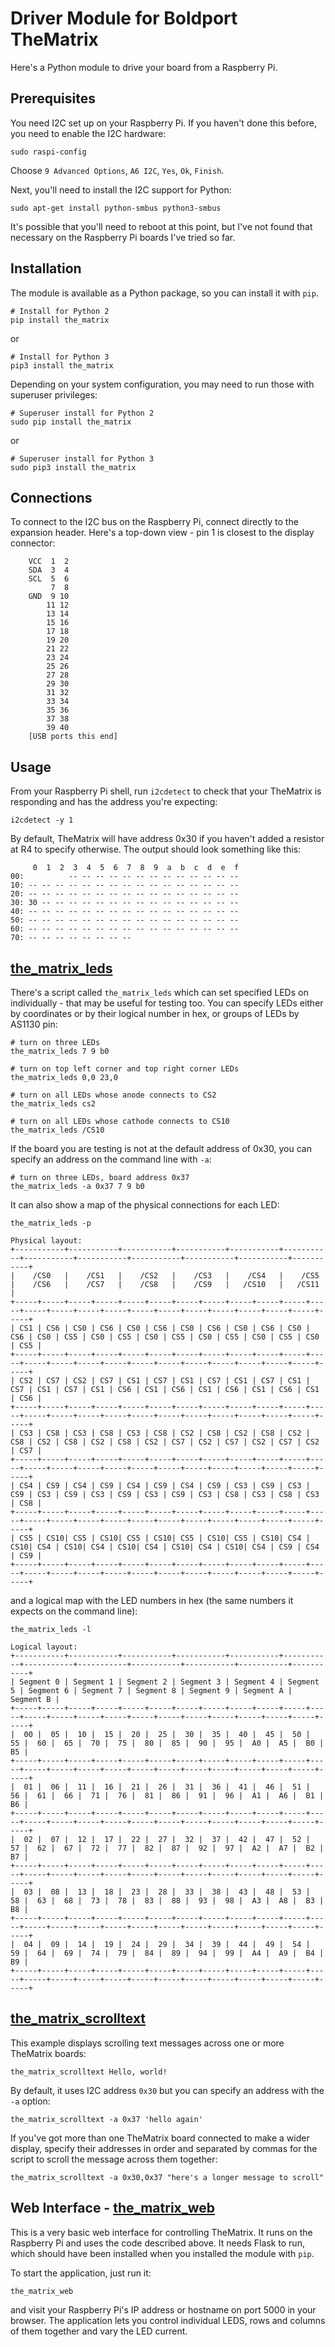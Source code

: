 # Driver Module for Boldport TheMatrix

Here's a Python module to drive your board from a Raspberry Pi.

## Prerequisites

You need I2C set up on your Raspberry Pi. If you haven't done this before, you
need to enable the I2C hardware:

    sudo raspi-config

Choose `9 Advanced Options`, `A6 I2C`, `Yes`, `Ok`, `Finish`.

Next, you'll need to install the I2C support for Python:

    sudo apt-get install python-smbus python3-smbus

It's possible that you'll need to reboot at this point, but I've not found that
necessary on the Raspberry Pi boards I've tried so far.

## Installation

The module is available as a Python package, so you can install it with `pip`.

    # Install for Python 2
    pip install the_matrix

or

    # Install for Python 3
    pip3 install the_matrix

Depending on your system configuration, you may need to run those with
superuser privileges:

    # Superuser install for Python 2
    sudo pip install the_matrix

or

    # Superuser install for Python 3
    sudo pip3 install the_matrix

## Connections

To connect to the I2C bus on the Raspberry Pi, connect directly to the
expansion header. Here's a top-down view - pin 1 is closest to the display
connector:

        VCC  1  2
        SDA  3  4
        SCL  5  6
             7  8
        GND  9 10
            11 12
            13 14
            15 16
            17 18
            19 20
            21 22
            23 24
            25 26
            27 28
            29 30
            31 32
            33 34
            35 36
            37 38
            39 40
        [USB ports this end]

## Usage

From your Raspberry Pi shell, run `i2cdetect` to check that your TheMatrix is
responding and has the address you're expecting:

    i2cdetect -y 1

By default, TheMatrix will have address 0x30 if you haven't added a resistor at
R4 to specify otherwise. The output should look something like this:

         0  1  2  3  4  5  6  7  8  9  a  b  c  d  e  f
    00:          -- -- -- -- -- -- -- -- -- -- -- -- --
    10: -- -- -- -- -- -- -- -- -- -- -- -- -- -- -- --
    20: -- -- -- -- -- -- -- -- -- -- -- -- -- -- -- --
    30: 30 -- -- -- -- -- -- -- -- -- -- -- -- -- -- --
    40: -- -- -- -- -- -- -- -- -- -- -- -- -- -- -- --
    50: -- -- -- -- -- -- -- -- -- -- -- -- -- -- -- --
    60: -- -- -- -- -- -- -- -- -- -- -- -- -- -- -- --
    70: -- -- -- -- -- -- -- --

## [the_matrix_leds](./the_matrix/leds.py)

There's a script called `the_matrix_leds` which can set specified LEDs on
individually - that may be useful for testing too. You can specify LEDs either
by coordinates or by their logical number in hex, or groups of LEDs by AS1130
pin:

    # turn on three LEDs
    the_matrix_leds 7 9 b0

    # turn on top left corner and top right corner LEDs
    the_matrix_leds 0,0 23,0

    # turn on all LEDs whose anode connects to CS2
    the_matrix_leds cs2

    # turn on all LEDs whose cathode connects to CS10
    the_matrix_leds /CS10

If the board you are testing is not at the default address of 0x30, you can
specify an address on the command line with `-a`:

    # turn on three LEDs, board address 0x37
    the_matrix_leds -a 0x37 7 9 b0

It can also show a map of the physical connections for each LED:

    the_matrix_leds -p

    Physical layout:
    +-----------+-----------+-----------+-----------+-----------+-----------+-----------+-----------+-----------+-----------+-----------+-----------+
    |    /CS0   |    /CS1   |    /CS2   |    /CS3   |    /CS4   |    /CS5   |    /CS6   |    /CS7   |    /CS8   |    /CS9   |   /CS10   |   /CS11   |
    +-----+-----+-----+-----+-----+-----+-----+-----+-----+-----+-----+-----+-----+-----+-----+-----+-----+-----+-----+-----+-----+-----+-----+-----+
    | CS1 | CS6 | CS0 | CS6 | CS0 | CS6 | CS0 | CS6 | CS0 | CS6 | CS0 | CS6 | CS0 | CS5 | CS0 | CS5 | CS0 | CS5 | CS0 | CS5 | CS0 | CS5 | CS0 | CS5 |
    +-----+-----+-----+-----+-----+-----+-----+-----+-----+-----+-----+-----+-----+-----+-----+-----+-----+-----+-----+-----+-----+-----+-----+-----+
    | CS2 | CS7 | CS2 | CS7 | CS1 | CS7 | CS1 | CS7 | CS1 | CS7 | CS1 | CS7 | CS1 | CS7 | CS1 | CS6 | CS1 | CS6 | CS1 | CS6 | CS1 | CS6 | CS1 | CS6 |
    +-----+-----+-----+-----+-----+-----+-----+-----+-----+-----+-----+-----+-----+-----+-----+-----+-----+-----+-----+-----+-----+-----+-----+-----+
    | CS3 | CS8 | CS3 | CS8 | CS3 | CS8 | CS2 | CS8 | CS2 | CS8 | CS2 | CS8 | CS2 | CS8 | CS2 | CS8 | CS2 | CS7 | CS2 | CS7 | CS2 | CS7 | CS2 | CS7 |
    +-----+-----+-----+-----+-----+-----+-----+-----+-----+-----+-----+-----+-----+-----+-----+-----+-----+-----+-----+-----+-----+-----+-----+-----+
    | CS4 | CS9 | CS4 | CS9 | CS4 | CS9 | CS4 | CS9 | CS3 | CS9 | CS3 | CS9 | CS3 | CS9 | CS3 | CS9 | CS3 | CS9 | CS3 | CS8 | CS3 | CS8 | CS3 | CS8 |
    +-----+-----+-----+-----+-----+-----+-----+-----+-----+-----+-----+-----+-----+-----+-----+-----+-----+-----+-----+-----+-----+-----+-----+-----+
    | CS5 | CS10| CS5 | CS10| CS5 | CS10| CS5 | CS10| CS5 | CS10| CS4 | CS10| CS4 | CS10| CS4 | CS10| CS4 | CS10| CS4 | CS10| CS4 | CS9 | CS4 | CS9 |
    +-----+-----+-----+-----+-----+-----+-----+-----+-----+-----+-----+-----+-----+-----+-----+-----+-----+-----+-----+-----+-----+-----+-----+-----+

and a logical map with the LED numbers in hex (the same numbers it expects on
the command line):

    the_matrix_leds -l

    Logical layout:
    +-----------+-----------+-----------+-----------+-----------+-----------+-----------+-----------+-----------+-----------+-----------+-----------+
    | Segment 0 | Segment 1 | Segment 2 | Segment 3 | Segment 4 | Segment 5 | Segment 6 | Segment 7 | Segment 8 | Segment 9 | Segment A | Segment B |
    +-----+-----+-----+-----+-----+-----+-----+-----+-----+-----+-----+-----+-----+-----+-----+-----+-----+-----+-----+-----+-----+-----+-----+-----+
    |  00 |  05 |  10 |  15 |  20 |  25 |  30 |  35 |  40 |  45 |  50 |  55 |  60 |  65 |  70 |  75 |  80 |  85 |  90 |  95 |  A0 |  A5 |  B0 |  B5 |
    +-----+-----+-----+-----+-----+-----+-----+-----+-----+-----+-----+-----+-----+-----+-----+-----+-----+-----+-----+-----+-----+-----+-----+-----+
    |  01 |  06 |  11 |  16 |  21 |  26 |  31 |  36 |  41 |  46 |  51 |  56 |  61 |  66 |  71 |  76 |  81 |  86 |  91 |  96 |  A1 |  A6 |  B1 |  B6 |
    +-----+-----+-----+-----+-----+-----+-----+-----+-----+-----+-----+-----+-----+-----+-----+-----+-----+-----+-----+-----+-----+-----+-----+-----+
    |  02 |  07 |  12 |  17 |  22 |  27 |  32 |  37 |  42 |  47 |  52 |  57 |  62 |  67 |  72 |  77 |  82 |  87 |  92 |  97 |  A2 |  A7 |  B2 |  B7 |
    +-----+-----+-----+-----+-----+-----+-----+-----+-----+-----+-----+-----+-----+-----+-----+-----+-----+-----+-----+-----+-----+-----+-----+-----+
    |  03 |  08 |  13 |  18 |  23 |  28 |  33 |  38 |  43 |  48 |  53 |  58 |  63 |  68 |  73 |  78 |  83 |  88 |  93 |  98 |  A3 |  A8 |  B3 |  B8 |
    +-----+-----+-----+-----+-----+-----+-----+-----+-----+-----+-----+-----+-----+-----+-----+-----+-----+-----+-----+-----+-----+-----+-----+-----+
    |  04 |  09 |  14 |  19 |  24 |  29 |  34 |  39 |  44 |  49 |  54 |  59 |  64 |  69 |  74 |  79 |  84 |  89 |  94 |  99 |  A4 |  A9 |  B4 |  B9 |
    +-----+-----+-----+-----+-----+-----+-----+-----+-----+-----+-----+-----+-----+-----+-----+-----+-----+-----+-----+-----+-----+-----+-----+-----+

## [the_matrix_scrolltext](./the_matrix/scrolltext.py)

This example displays scrolling text messages across one or more TheMatrix
boards:

    the_matrix_scrolltext Hello, world!

By default, it uses I2C address `0x30` but you can specify an address with the
`-a` option:

    the_matrix_scrolltext -a 0x37 'hello again'

If you've got more than one TheMatrix board connected to make a wider display,
specify their addresses in order and separated by commas for the script to
scroll the message across them together:

    the_matrix_scrolltext -a 0x30,0x37 "here's a longer message to scroll"

## Web Interface - [the_matrix_web](./the_matrix/web.py)

This is a very basic web interface for controlling TheMatrix. It runs on the
Raspberry Pi and uses the code described above. It needs Flask to run,
which should have been installed when you installed the module with `pip`.

To start the application, just run it:

    the_matrix_web

and visit your Raspberry Pi's IP address or hostname on port 5000 in your
browser. The application lets you control individual LEDS, rows and columns of
them together and vary the LED current.
